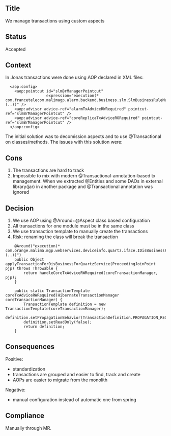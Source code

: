 ## Title
We manage transactions using custom aspects

## Status
Accepted

## Context
In Jonas transactions were done using AOP declared in XML files:

```
  <aop:config>
    <aop:pointcut id="slmBrManagerPointcut"
                  expression="execution(* com.francetelecom.malimagp.alarm.backend.business.slm.SlmBusinessRuleManager.*(..))" />
    <aop:advisor advice-ref="alarmTxAdviceRWRequired" pointcut-ref="slmBrManagerPointcut" />
    <aop:advisor advice-ref="coreReplicaTxAdviceRORequired" pointcut-ref="slmBrManagerPointcut" />
  </aop:config>
```
The initial solution was to decomission aspects and to use @Transactional on classes/methods.
The issues with this solution were:

## Cons
1. The transactions are hard to track
2. Impossible to mix with modern @Transactional-annotation-based tx management. When we extracted @Entities and some DAOs in external library(jar) in another package and @Transactional annotation was ignored

## Decision
1. We use AOP using @Around+@Aspect class based configuration
2. All transactions for one module must be in the same class
3. We use transaction template to manually create the transactions
4. Risk: renaming the class will break the transaction

```
    @Around("execution(* com.orange.malima.mgp.webservices.deviceinfo.quartz.iface.IDisBusinessForQuartzService.*(..))")
    public Object applyTransactionForDisBusinessForQuartzService(ProceedingJoinPoint pjp) throws Throwable {
        return handleCoreTxAdviceRWRequired(coreTransactionManager, pjp);
    }
```

```
    public static TransactionTemplate coreTxAdviceRWRequired(HibernateTransactionManager coreTransactionManager) {
        TransactionTemplate definition = new TransactionTemplate(coreTransactionManager);
        definition.setPropagationBehavior(TransactionDefinition.PROPAGATION_REQUIRED);
        definition.setReadOnly(false);
        return definition;
    }
```

## Consequences
Positive:
- standardization
- transactions are grouped and easier to find, track and create
- AOPs are easier to migrate from the monolith

Negative:
- manual configuration instead of automatic one from spring

## Compliance
Manually through MR.